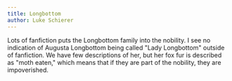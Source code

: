 ```yaml
---
title: Longbottom
author: Luke Schierer
---
```

Lots of fanfiction puts the Longbottom family into the nobility. I see no
indication of Augusta Longbottom being called "Lady Longbottom" outside of
fanfiction. We have few descriptions of her, but her fox fur is described as
"moth eaten," which means that if they are part of the nobility, they are
impoverished.

[^200706-2]: [Harry Potter fandom wiki](https://harrypotter.fandom.com/wiki).
